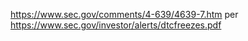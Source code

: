 https://www.sec.gov/comments/4-639/4639-7.htm 
per https://www.sec.gov/investor/alerts/dtcfreezes.pdf